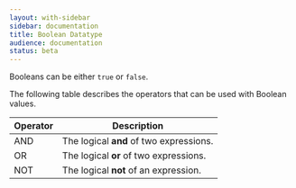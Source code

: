 ```yaml
---
layout: with-sidebar
sidebar: documentation 
title: Boolean Datatype
audience: documentation
status: beta
---
```


Booleans can be either `true` or `false`.

The following table describes the operators that can be used with Boolean values. 

| Operator | Description                             |
| ---      | ---                                     |
| AND      | The logical **and** of two expressions. |
| OR       | The logical **or** of two expressions.  |
| NOT      | The logical **not** of an expression.   |
